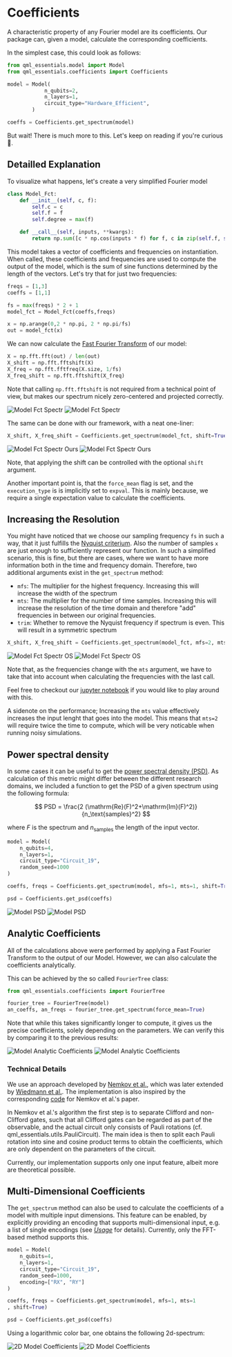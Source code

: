 # Coefficients

A characteristic property of any Fourier model are its coefficients.
Our package can, given a model, calculate the corresponding coefficients.

In the simplest case, this could look as follows:
```python
from qml_essentials.model import Model
from qml_essentials.coefficients import Coefficients

model = Model(
            n_qubits=2,
            n_layers=1,
            circuit_type="Hardware_Efficient",
        )

coeffs = Coefficients.get_spectrum(model)
```

But wait! There is much more to this. Let's keep on reading if you're curious :eyes:.

## Detailled Explanation

To visualize what happens, let's create a very simplified Fourier model
```python
class Model_Fct:
    def __init__(self, c, f):
        self.c = c
        self.f = f
        self.degree = max(f)

    def __call__(self, inputs, **kwargs):
        return np.sum([c * np.cos(inputs * f) for f, c in zip(self.f, self.c)], axis=0)
```

This model takes a vector of coefficients and frequencies on instantiation.
When called, these coefficients and frequencies are used to compute the output of the model, which is the sum of sine functions determined by the length of the vectors.
Let's try that for just two frequencies:

```python
freqs = [1,3]
coeffs = [1,1]

fs = max(freqs) * 2 + 1
model_fct = Model_Fct(coeffs,freqs)

x = np.arange(0,2 * np.pi, 2 * np.pi/fs)
out = model_fct(x)
```

We can now calculate the [Fast Fourier Transform](https://en.wikipedia.org/wiki/Fast_Fourier_transform) of our model:
```python
X = np.fft.fft(out) / len(out)
X_shift = np.fft.fftshift(X)
X_freq = np.fft.fftfreq(X.size, 1/fs)
X_freq_shift = np.fft.fftshift(X_freq)
```
Note that calling `np.fft.fftshift` is not required from a technical point of view, but makes our spectrum nicely zero-centered and projected correctly.

![Model Fct Spectr](model_fct_spectr_light.png#only-light)
![Model Fct Spectr](model_fct_spectr_dark.png#only-dark)

The same can be done with our framework, with a neat one-liner:
```python
X_shift, X_freq_shift = Coefficients.get_spectrum(model_fct, shift=True)
```

![Model Fct Spectr Ours](model_fct_spectr_ours_light.png#only-light)
![Model Fct Spectr Ours](model_fct_spectr_ours_dark.png#only-dark)

Note, that applying the shift can be controlled with the optional `shift` argument.

Another important point is, that the `force_mean` flag is set, and the `execution_type` is is implicitly set to `expval`.
This is mainly because, we require a single expectation value to calculate the coefficients.

## Increasing the Resolution

You might have noticed that we choose our sampling frequency `fs` in such a way, that it just fulfills the [Nyquist criterium](https://en.wikipedia.org/wiki/Nyquist_frequency).
Also the number of samples `x` are just enough to sufficiently represent our function.
In such a simplified scenario, this is fine, but there are cases, where we want to have more information both in the time and frequency domain.
Therefore, two additional arguments exist in the `get_spectrum` method:
- `mfs`: The multiplier for the highest frequency. Increasing this will increase the width of the spectrum
- `mts`: The multiplier for the number of time samples. Increasing this will increase the resolution of the time domain and therefore "add" frequencies in between our original frequencies.
- `trim`: Whether to remove the Nyquist frequency if spectrum is even. This will result in a symmetric spectrum

```python
X_shift, X_freq_shift = Coefficients.get_spectrum(model_fct, mfs=2, mts=3, shift=True)
```

![Model Fct Spectr OS](model_fct_spectr_os_light.png#only-light)
![Model Fct Spectr OS](model_fct_spectr_os_dark.png#only-dark)

Note that, as the frequencies change with the `mts` argument, we have to take that into account when calculating the frequencies with the last call.

Feel free to checkout our [jupyter notebook](https://github.com/cirKITers/qml-essentials/blob/main/docs/coefficients.ipynb) if you would like to play around with this.

A sidenote on the performance; Increasing the `mts` value effectively increases the input lenght that goes into the model.
This means that `mts=2` will require twice the time to compute, which will be very noticable when running noisy simulations.

## Power spectral density

In some cases it can be useful to get the [power spectral density (PSD)](https://en.wikipedia.org/wiki/Spectral_density).
As calculation of this metric might differ between the different research domains, we included a function to get the PSD of a given spectrum using the following formula:

$$
PSD = \frac{2 (\mathrm{Re}(F)^2+\mathrm{Im}(F)^2)}{n_\text{samples}^2}
$$

where $F$ is the spectrum and $n_\text{samples}$ the length of the input vector.

```python
model = Model(
    n_qubits=4,
    n_layers=1,
    circuit_type="Circuit_19",
    random_seed=1000
)

coeffs, freqs = Coefficients.get_spectrum(model, mfs=1, mts=1, shift=True)

psd = Coefficients.get_psd(coeffs)
```

![Model PSD](model_psd_light.png#only-light)
![Model PSD](model_psd_dark.png#only-dark)

## Analytic Coefficients

All of the calculations above were performed by applying a Fast Fourier Transform to the output of our Model.
However, we can also calculate the coefficients analytically.

This can be achieved by the so called `FourierTree` class:
```python
from qml_essentials.coefficients import FourierTree

fourier_tree = FourierTree(model)
an_coeffs, an_freqs = fourier_tree.get_spectrum(force_mean=True)
``` 

Note that while this takes significantly longer to compute, it gives us the precise coefficients, solely depending on the parameters.
We can verify this by comparing it to the previous results:

![Model Analytic Coefficients](model_psd_an_light.png#only-light)
![Model Analytic Coefficients](model_psd_an_dark.png#only-dark)

### Technical Details

We use an approach developed by [Nemkov et al.](https://arxiv.org/pdf/2304.03787), which was later extended by [Wiedmann et al.](https://arxiv.org/pdf/2411.03450).
The implementation is also inspired by the corresponding [code](https://github.com/idnm/FourierVQA) for Nemkov et al.'s paper.

In Nemkov et al.'s algorithm the first step is to separate Clifford and non-Clifford gates, such that all Clifford gates can be regarded as part of the observable, and the actual circuit only consists of Pauli rotations (cf. qml_essentials.utils.PauliCircuit).
The main idea is then to split each Pauli rotation into sine and cosine product terms to obtain the coefficients, which are only dependent on the parameters of the circuit.

Currently, our implementation supports only one input feature, albeit more are theoretical possible.


## Multi-Dimensional Coefficients

The `get_spectrum` method can also be used to calculate the coefficients of a model with multiple input dimensions.
This feature can be enabled, by explicitly providing an encoding that supports multi-dimensional input, e.g. a list of single encodings (see [*Usage*](usage.md) for details). 
Currently, only the FFT-based method supports this.

```python
model = Model(
    n_qubits=4,
    n_layers=1,
    circuit_type="Circuit_19",
    random_seed=1000,
    encoding=["RX", "RY"]
)

coeffs, freqs = Coefficients.get_spectrum(model, mfs=1, mts=1
, shift=True)

psd = Coefficients.get_psd(coeffs)
```

Using a logarithmic color bar, one obtains the following 2d-spectrum:

![2D Model Coefficients](model_2d_psd_light.png#only-light)
![2D Model Coefficients](model_2d_psd_dark.png#only-dark)